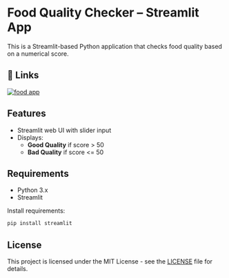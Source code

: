 # Food Quality Checker – Streamlit App

This is a Streamlit-based Python application that checks food quality based on a numerical score.

## 🔗 Links
[![food app](https://img.shields.io/badge/-Streamlit-FF4B4B?style=flat&logo=streamlit&logoColor=white)](https://food-quality.streamlit.app/)

## Features

- Streamlit web UI with slider input
- Displays:
  - **Good Quality** if score > 50
  - **Bad Quality** if score <= 50

## Requirements

- Python 3.x
- Streamlit

Install requirements:

```bash
pip install streamlit
```

## License
This project is licensed under the MIT License - see the [LICENSE](LICENSE) file for details.
